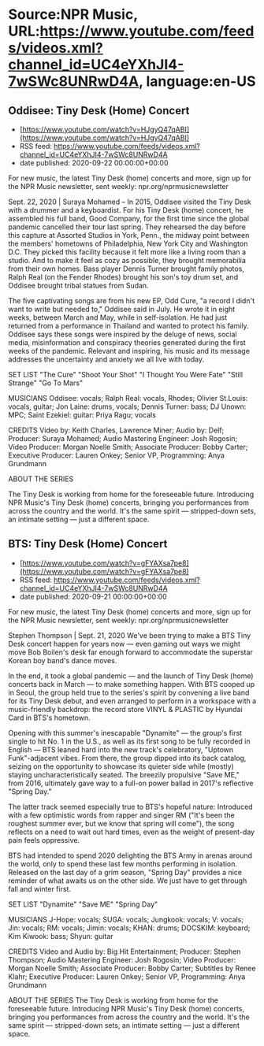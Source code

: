 # Source:NPR Music, URL:https://www.youtube.com/feeds/videos.xml?channel_id=UC4eYXhJI4-7wSWc8UNRwD4A, language:en-US

## Oddisee: Tiny Desk (Home) Concert
 - [https://www.youtube.com/watch?v=HJgyQ47qABI](https://www.youtube.com/watch?v=HJgyQ47qABI)
 - RSS feed: https://www.youtube.com/feeds/videos.xml?channel_id=UC4eYXhJI4-7wSWc8UNRwD4A
 - date published: 2020-09-22 00:00:00+00:00

For new music, the latest Tiny Desk (home) concerts and more, sign up for the NPR Music newsletter, sent weekly: npr.org/nprmusicnewsletter

Sept. 22, 2020 | Suraya Mohamed – In 2015, Oddisee visited the Tiny Desk with a drummer and a keyboardist. For his Tiny Desk (home) concert, he assembled his full band, Good Company, for the first time since the global pandemic cancelled their tour last spring. They rehearsed the day before this capture at Assorted Studios in York, Penn., the midway point between the members' hometowns of Philadelphia, New York City and Washington D.C. They picked this facility because it felt more like a living room than a studio. And to make it feel as cozy as possible, they brought memorabilia from their own homes. Bass player Dennis Turner brought family photos, Ralph Real (on the Fender Rhodes) brought his son's toy drum set, and Oddisee brought tribal statues from Sudan.

The five captivating songs are from his new EP, Odd Cure, "a record I didn't want to write but needed to," Oddisee said in July. He wrote it in eight weeks, between March and May, while in self-isolation. He had just returned from a performance in Thailand and wanted to protect his family. Oddisee says these songs were inspired by the deluge of news, social media, misinformation and conspiracy theories generated during the first weeks of the pandemic. Relevant and inspiring, his music and its message addresses the uncertainty and anxiety we all live with today.

SET LIST
"The Cure"
"Shoot Your Shot"
"I Thought You Were Fate"
"Still Strange"
"Go To Mars"

MUSICIANS
Oddisee: vocals; Ralph Real: vocals, Rhodes; Olivier St.Louis: vocals, guitar; Jon Laine: drums, vocals; Dennis Turner: bass; DJ Unown: MPC; Saint Ezekiel: guitar: Priya Ragu; vocals

CREDITS
Video by: Keith Charles, Lawrence Miner; Audio by: Delf; Producer: Suraya Mohamed; Audio Mastering Engineer: Josh Rogosin; Video Producer: Morgan Noelle Smith; Associate Producer: Bobby Carter; Executive Producer: Lauren Onkey; Senior VP, Programming: Anya Grundmann


ABOUT THE SERIES

The Tiny Desk is working from home for the foreseeable future. Introducing NPR Music's Tiny Desk (home) concerts, bringing you performances from across the country and the world. It's the same spirit — stripped-down sets, an intimate setting — just a different space.

## BTS: Tiny Desk (Home) Concert
 - [https://www.youtube.com/watch?v=gFYAXsa7pe8](https://www.youtube.com/watch?v=gFYAXsa7pe8)
 - RSS feed: https://www.youtube.com/feeds/videos.xml?channel_id=UC4eYXhJI4-7wSWc8UNRwD4A
 - date published: 2020-09-21 00:00:00+00:00

For new music, the latest Tiny Desk (home) concerts and more, sign up for the NPR Music newsletter, sent weekly: npr.org/nprmusicnewsletter

Stephen Thompson | Sept. 21, 2020
We've been trying to make a BTS Tiny Desk concert happen for years now — even gaming out ways we might move Bob Boilen's desk far enough forward to accommodate the superstar Korean boy band's dance moves.

In the end, it took a global pandemic — and the launch of Tiny Desk (home) concerts back in March — to make something happen. With BTS cooped up in Seoul, the group held true to the series's spirit by convening a live band for its Tiny Desk debut, and even arranged to perform in a workspace with a music-friendly backdrop: the record store VINYL & PLASTIC by Hyundai Card in BTS's hometown.

Opening with this summer's inescapable "Dynamite" — the group's first single to hit No. 1 in the U.S., as well as its first song to be fully recorded in English — BTS leaned hard into the new track's celebratory, "Uptown Funk"-adjacent vibes. From there, the group dipped into its back catalog, seizing on the opportunity to showcase its quieter side while (mostly) staying uncharacteristically seated. The breezily propulsive "Save ME," from 2016, ultimately gave way to a full-on power ballad in 2017's reflective "Spring Day."

The latter track seemed especially true to BTS's hopeful nature: Introduced with a few optimistic words from rapper and singer RM ("It's been the roughest summer ever, but we know that spring will come"), the song reflects on a need to wait out hard times, even as the weight of present-day pain feels oppressive.

BTS had intended to spend 2020 delighting the BTS Army in arenas around the world, only to spend these last few months performing in isolation. Released on the last day of a grim season, "Spring Day" provides a nice reminder of what awaits us on the other side. We just have to get through fall and winter first.

SET LIST
"Dynamite"
"Save ME"
"Spring Day"

MUSICIANS
J-Hope: vocals; SUGA: vocals; Jungkook: vocals; V: vocals; Jin: vocals; RM: vocals; Jimin: vocals;  KHAN: drums; DOCSKIM: keyboard; Kim Kiwook: bass; Shyun: guitar

CREDITS
Video and Audio by: Big Hit Entertainment; Producer: Stephen Thompson; Audio Mastering Engineer: Josh Rogosin; Video Producer: Morgan Noelle Smith; Associate Producer: Bobby Carter; Subtitles by Renee Klahr; Executive Producer: Lauren Onkey; Senior VP, Programming: Anya Grundmann


ABOUT THE SERIES
The Tiny Desk is working from home for the foreseeable future. Introducing NPR Music's Tiny Desk (home) concerts, bringing you performances from across the country and the world. It's the same spirit — stripped-down sets, an intimate setting — just a different space.

